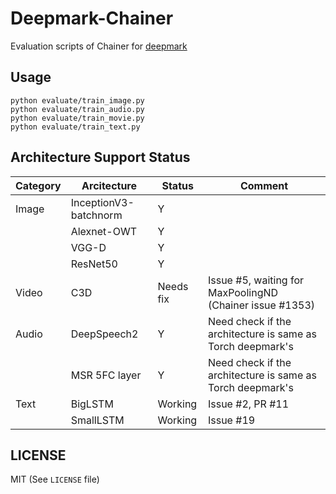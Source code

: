 # Deepmark-Chainer
Evaluation scripts of Chainer for [deepmark](https://github.com/DeepMark/deepmark)

## Usage

```
python evaluate/train_image.py
python evaluate/train_audio.py
python evaluate/train_movie.py
python evaluate/train_text.py
```

## Architecture Support Status

|Category|Arcitecture|Status|Comment|
|---|---|---|---|
|Image|InceptionV3-batchnorm|Y||
||Alexnet-OWT|Y||
||VGG-D|Y||
||ResNet50|Y||
|Video|C3D|Needs fix|Issue #5, waiting for MaxPoolingND (Chainer issue #1353)|
|Audio|DeepSpeech2|Y|Need check if the architecture is same as Torch deepmark's|
||MSR 5FC layer|Y|Need check if the architecture is same as Torch deepmark's|
|Text|BigLSTM|Working|Issue #2, PR #11|
||SmallLSTM|Working|Issue #19|

## LICENSE

MIT (See `LICENSE` file)
